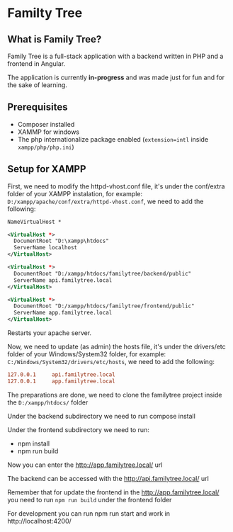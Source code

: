 # Familty Tree

## What is Family Tree?

Family Tree is a full-stack application with a backend written in PHP and a frontend in Angular.

The application is currently **in-progress** and was made just for fun and for the sake of learning.

## Prerequisites

- Composer installed
- XAMMP for windows
- The php internationalize package enabled  (`extension=intl` inside `xampp/php/php.ini`)

## Setup for XAMPP
First, we need to modify the httpd-vhost.conf file, it's under the conf/extra folder of your XAMPP instalation, for example: 
`D:/xampp/apache/conf/extra/httpd-vhost.conf`, we need to add the following:

```xml
NameVirtualHost *

<VirtualHost *>
  DocumentRoot "D:\xampp\htdocs"
  ServerName localhost
</VirtualHost>

<VirtualHost *>
  DocumentRoot "D:/xampp/htdocs/familytree/backend/public"
  ServerName api.familytree.local
</VirtualHost>

<VirtualHost *>
  DocumentRoot "D:/xampp/htdocs/familytree/frontend/public"
  ServerName app.familytree.local
</VirtualHost>
```

Restarts your apache server.

Now, we need to update (as admin) the hosts file, it's under the drivers/etc folder of your Windows/System32 folder, for example: 
`C:/Windows/System32/drivers/etc/hosts`, we need to add the following:

```ini
127.0.0.1     api.familytree.local
127.0.0.1     app.familytree.local
```

The preparations are done, we need to clone the familytree project inside the `D:/xampp/htdocs/` folder

Under the backend subdirectory we need to run compose install

Under the frontend subdirectory we need to run:
- npm install
- npm run build

Now you can enter the http://app.familytree.local/ url

The backend can be accessed with the http://api.familytree.local/ url

Remember that for update the frontend in the http://app.familytree.local/ you need to run `npm run build` under the frontend folder

For development you can run npm run start and work in http://localhost:4200/
